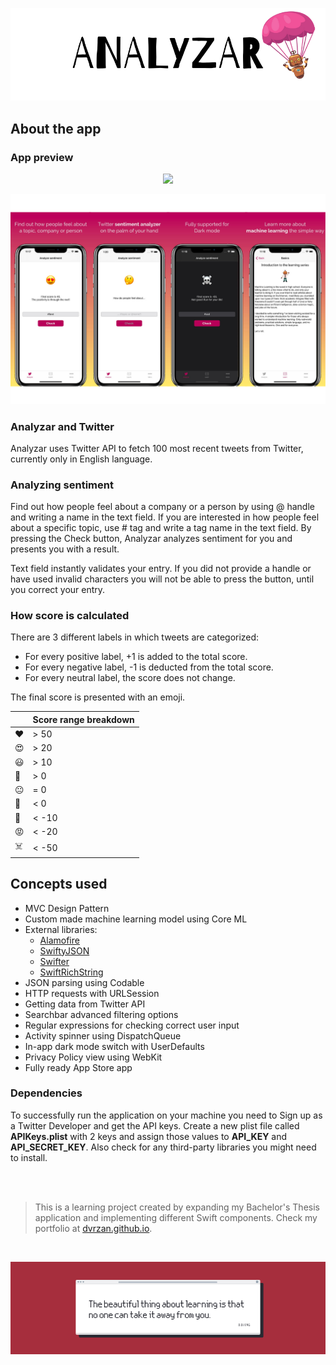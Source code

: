 ![Front Banner](Documentation/FrontBanner.png)

## About the app

### App preview

<p align="center">
  <img src="Documentation/preview.gif">
</p>

<p align="center">
<img src="Documentation/screenshots.png">
</p>

### Analyzar and Twitter

Analyzar uses Twitter API to fetch 100 most recent tweets from Twitter, currently only in English language.

### Analyzing sentiment

Find out how people feel about a company or a person by using @ handle and writing a name in the text field.
If you are interested in how people feel about a specific topic, use # tag and write a tag name in the text field.
By pressing the Check button, Analyzar analyzes sentiment for you and presents you with a result.

Text field instantly validates your entry. If you did not provide a handle or have used invalid characters you will not be able to press the button, until you correct your entry.

### How score is calculated

There are 3 different labels in which tweets are categorized:

* For every positive label, +1 is added to the total score.
* For every negative label, -1 is deducted from the total score.
* For every neutral label, the score does not change.

The final score is presented with an emoji.

|      | Score range breakdown     |
|---    |---------------------------------------------------------------------------------    |
| ❤️     | > 50     |
| 😍     | > 20     |
| 😃     | > 10     |
| 🙂     | > 0      |
| 😐     | = 0      |
| 🙁     | < 0      |
| 😤     | < -10    |
| 😡     | < -20    |
| ☠️     | < -50    |


## Concepts used

* MVC Design Pattern
* Custom made machine learning model using Core ML
* External libraries:
    * [Alamofire](https://github.com/Alamofire/Alamofire)
    * [SwiftyJSON](https://github.com/SwiftyJSON/SwiftyJSON)
    * [Swifter](https://github.com/mattdonnelly/Swifter)
    * [SwiftRichString](https://github.com/malcommac/SwiftRichString)
* JSON parsing using Codable
* HTTP requests with URLSession
* Getting data from Twitter API
* Searchbar advanced filtering options
* Regular expressions for checking correct user input
* Activity spinner using DispatchQueue
* In-app dark mode switch with UserDefaults
* Privacy Policy view using WebKit
* Fully ready App Store app

### Dependencies

To successfully run the application on your machine you need to Sign up as a Twitter Developer and get the API keys.
Create a new plist file called **APIKeys.plist** with 2 keys and assign those values to **API_KEY** and **API_SECRET_KEY**. 
Also check for any third-party libraries you might need to install.

 <br />
 <br />

>This is a learning project created by expanding my Bachelor's Thesis application and implementing different Swift components. Check my portfolio at [dvrzan.github.io](https://dvrzan.github.io).

 <br />

![End Banner](Documentation/EndBanner.png)
